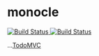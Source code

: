 # monocle

<p>

  <a href="https://s3-eu-west-1.amazonaws.com/lambci-buildresults-1ddodjj2jkyp5/gh/zackferrofields/monocle/branches/develop/f60341525b46dd953bbf183010bbd51e.html">
    <img alt="Build Status" src="https://s3-eu-west-1.amazonaws.com/lambci-buildresults-1ddodjj2jkyp5/gh/zackferrofields/monocle/branches/develop/9fd1de0e91641b5677e9135ce8a4522f.svg">
  </a>

  <a href="https://travis-ci.org/zackferrofields/monocle">
    <img alt="Build Status" src="https://travis-ci.org/zackferrofields/monocle.svg?branch=develop)">
  </a>

</p>

...[TodoMVC](https://zackferrofields.github.io/monocle/ "TodoMVC")
